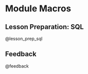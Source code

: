 <!--

author:   DART Team
email:    dart@chop.edu
version:  1.2.0
current_version_description: Update "fake data ahead" language
language: en
narrator: UK English Female
title: Module Macros for SQL
comment:  This is placeholder module to save macros used in other modules.

@version_history 

Previous versions: 

- [1.1.1](https://liascript.github.io/course/?https://raw.githubusercontent.com/arcus/education_modules/1181e69889461e8a1cb887c9e7887c77c61d5a9d/_module_templates/macros_sql.md#1): Add current_version_description and version_history metadata, remove @overview, update highlight boxes
- [1.0.0](https://liascript.github.io/course/?https://raw.githubusercontent.com/arcus/education_modules/e983922162e6fbf971c03dc96052f68713cc72af/_module_templates/macros_sql.md#1): Initial version
@end

@lesson_prep_sql

Most users of SQL do a lot of their work in one of many SQL **clients**.  A SQL client is a piece of software that has lots of functions, like allowing you to connect to various databases you have access to, giving you a place to type queries and submit them, and diagramming capability to help you understand the relationships in your database.  

However, in our module, we won't ask you to download a heavy-duty SQL client.  Rather, you'll work with code in a simple code box like this one.  Go ahead and hit the play button below the code box to run the code below.

```sql
SELECT
  birthdate
  ,sex
FROM patients
LIMIT 10;
```
@AlaSQL.eval("#dataTable2a")

<table id="dataTable2a" border="1"></table><br>

<div style = "display:none;">

@AlaSQL.buildTable_patients

</div>

<div class = "important">
<b style="color: rgb(var(--color-highlight));">Important note</b><br>

Don't worry -- the data here, although it **looks** like human subject or patient data, is completely fabricated.  We used sample data from the open source project [Synthea](https://synthetichealth.github.io/synthea).  There are clues elsewhere in the data that this data isn't real.  For example, when we examine more fields of this data, you'll notice that names include a numerical suffix, and Social Security Number values are clearly fake.

</div>
@end

script: https://cdn.jsdelivr.net/npm/alasql@0.6.5/dist/alasql.min.js
attribute: [AlaSQL](https://alasql.org)
           by [Andrey Gershun](agershun@gmail.com)
           & [Mathias Rangel Wulff](m@rawu.dk)
           is licensed under [MIT](https://opensource.org/licenses/MIT)

script: https://cdnjs.cloudflare.com/ajax/libs/PapaParse/4.6.1/papaparse.min.js
attribute: [PapaParse](https://www.papaparse.com)
           by [Matthew Holt](https://twitter.com/mholt6)
           is licensed under [MIT](https://opensource.org/licenses/MIT)

script: https://cdnjs.cloudflare.com/ajax/libs/jquery/3.6.0/jquery.min.js
attribute: [jQuery](https://jquery.com/)
           is licensed under [OpenJS Foundation](https://openjsf.org/)

@AlaSQL.eval
<script>
//////////////////////////////////////////////////////////////////////////////////////////////////////////////////////////////
// BUILD FUNCTIONS
//////////////////////////////////////////////////////////////////////////////////////////////////////////////////////////////

function buildHtmlTable() {
  // Builds the HTML Table out of myList, and writes output to the id attribute assigned via the "@0" argument to this marco.
  var columns = addAllColumnHeaders(myList);
  for (var i = 0 ; i < myList.length ; i++) {
    var row$ = $('<tr/>');
    for (var colIndex = 0 ; colIndex < columns.length ; colIndex++) {
      var cellValue = myList[i][columns[colIndex]];
      if (cellValue == null) { cellValue = ""; }
      row$.append($('<td/>').html(cellValue).css({
      "padding-left": "1em",
      "padding-right": "1em"
      }));
    }
    $(@0).append(row$);
  }
  try { // Error Handling for no null.
    var rowCount = document.getElementById(@0.substring(1)).rows.length - 1;
  } catch(err) {
    var cnt = 0
  }
  if (rowCount > 0) {
    var complete_message = "Query Execution Complete! (See Result Set Below)..."
  } else {
    var complete_message = "No Data to Return.."
  }
  return JSON.stringify(complete_message, null, 3);
}
function addAllColumnHeaders(myList) {
  // Creates and Returns Header Row From Array Data Provided as Input.
  var columnSet = [];
  var headerTr$ = $('<tr/>');
  for (var i = 0 ; i < myList.length ; i++) {
    var rowHash = myList[i];
    for (var key in rowHash) {
      if ($.inArray(key, columnSet) == -1){
        columnSet.push(key);
        headerTr$.append($('<th/>').html(key));
      }
    }
  }
  $(@0).append(headerTr$);
  return columnSet;
}
//////////////////////////////////////////////////////////////////////////////////////////////////////////////////////////////
//
//////////////////////////////////////////////////////////////////////////////////////////////////////////////////////////////
try {
    var myinput=`@input`
    myinput=myinput.replace(/;/, ""); // remove all semi-colon
    var myStriptArray= myinput.split(';');
    var arrayLength = myStriptArray.length;
    console.clear();
    for (var i = 0; i < arrayLength; i++) {
        if((myStriptArray[i].trim()).length != 0) { // ignore blank queries.
            var myList=alasql(myStriptArray[i]);
        }
        if (myList != 1  & ((myStriptArray[i].trim()).length) != 0) { // If data is returned, format output as table.
            $(@0).html(""); // clear out existing data
            buildHtmlTable();
        } else {
            $(@0).html(""); // clear out existing data
            JSON.stringify("No Data to Return..", null, 3);
        }
    }
} catch(e) {
  let error = new LiaError(e.message, 1);
  try {
    let log = e.message.match(/.*line (\d):.*\n.*\n.*\n(.*)/);
    error.add_detail(0, e.name+": "+log[2], "error", log[1] -1 , 0);
  } catch(e) {
  }
  throw error;
}
</script>
@end

@AlaSQL.buildTable_patients
<script>
    alasql("DROP TABLE IF EXISTS patients;");
    alasql("create table patients (id text,birthdate DATE,deathdate DATE,ssn text,drivers text,passport text,prefix text,first text,last text,suffix text,maiden text,marital text,race text,ethnicity text,sex text,birthplace text,address text,city text,state text,county text,zip text,lat real,lon real, expenses real, coverage real);");
    alasql("INSERT INTO patients VALUES ('03963166-b49f-4440-a80d-30abb90b4a78', '1979-08-19', NULL, '999-53-2391', 'S99976779', 'X57420256X', 'Mr.', 'Jacob959', 'Daniel959', NULL, NULL, 'M', 'white', 'nonhispanic', 'M', 'Danvers  Massachusetts  US', '699 Ankunding Run Apt 36', 'Norwood', 'Massachusetts', 'Norfolk County', 02062, 42.1716590630744, -71.2263318929621, 125695.89, 4242.12);");
alasql("INSERT INTO patients VALUES ('0982ef39-7ff9-4c24-8239-e9fc0667e8ca', '1998-12-14', NULL, '999-87-3074', 'S99917986', 'X72211827X', 'Ms.', 'Stasia733', 'Kirlin939', NULL, NULL, NULL, 'other', 'nonhispanic', 'F', 'Lynn  Massachusetts  US', '958 Robel Run Unit 83', 'Carver', 'Massachusetts', 'Plymouth County', NULL, 41.9005925642133, -70.7320231895707, 37492.08, 444.96);");
alasql("INSERT INTO patients VALUES ('1474f954-3781-4de1-9d5d-27a2b8688419', '1994-02-25', NULL, '999-61-4523', 'S99953247', 'X66416063X', 'Ms.', 'Tamisha203', 'Considine820', NULL, NULL, NULL, 'white', 'nonhispanic', 'F', 'Worcester  Massachusetts  US', '589 McLaughlin Route Apt 69', 'Wareham', 'Massachusetts', 'Plymouth County', NULL, 41.7607992858186, -70.7511725489897, 84681.47, 9639.33);");
alasql("INSERT INTO patients VALUES ('29fc389e-f454-4907-8fa5-987f312cc32a', '1982-03-07', NULL, '999-59-4905', 'S99924114', 'X76526910X', 'Mr.', 'Eusebio566', 'Cremin516', NULL, NULL, 'M', 'white', 'hispanic', 'M', 'Woburn  Massachusetts  US', '915 Legros Neck Apt 5', 'Lynn', 'Massachusetts', 'Essex County', 01905, 42.4827539638704, -70.8578543300735, 791005.88, 4364.56);");
alasql("INSERT INTO patients VALUES ('2abf5d21-8d0f-4263-b720-81d9d25f7a70', '1991-06-20', NULL, '999-49-8301', 'S99922026', 'X65406262X', 'Mr.', 'Abram53', 'Schinner682', NULL, NULL, 'M', 'black', 'nonhispanic', 'M', 'Franklin  Massachusetts  US', '1071 Bahringer Park', 'Mansfield', 'Massachusetts', 'Bristol County', NULL, 42.0170083027574, -71.2201039521409, 667979.05, 3695.48);");
alasql("INSERT INTO patients VALUES ('344de08b-bae0-4d79-b89e-a2b6204e1a21', '1941-02-14', '1958-01-03', '999-43-4878', 'S99994390', NULL, NULL, 'Sibyl335', 'Zulauf375', NULL, NULL, NULL, 'black', 'nonhispanic', 'F', 'Southbridge  Massachusetts  US', '449 Shields Extension Unit 55', 'Hanover', 'Massachusetts', 'Plymouth County', NULL, 42.0829961514318, -70.8269756491514, 449896.36, 1854);");
alasql("INSERT INTO patients VALUES ('4a50c62e-24ba-459b-993c-0959691cf96d', '1947-07-12', '1989-11-25', '999-13-8181', 'S99993186', 'X9890795X', 'Mrs.', 'Kristeen693', 'Cole117', NULL, 'Konopelski743', 'M', 'asian', 'nonhispanic', 'F', 'Hong Kong  Hong Kong Special Administrative Region  CN', '1070 Bartoletti Neck', 'Peabody', 'Massachusetts', 'Essex County', NULL, 42.4942259149787, -71.0785466574374, 848337.83, 5741.8);");
alasql("INSERT INTO patients VALUES ('50ee80ee-bce0-4794-87f6-d0fb74a88f8a', '1997-10-15', NULL, '999-42-6450', 'S99964529', 'X81391446X', 'Mr.', 'Esteban536', 'Sierra982', NULL, NULL, NULL, 'black', 'nonhispanic', 'M', 'Carolina  Puerto Rico  PR', '677 Hoppe Rapid', 'Boston', 'Massachusetts', 'Suffolk County', 02134, 42.3620775494977, -71.0746898287342, 519266.17, 3938);");
alasql("INSERT INTO patients VALUES ('55506d51-2c6a-4608-aae3-7cb2f111c926', '1941-06-14', NULL, '999-49-7097', 'S99984057', 'X2961509X', 'Ms.', 'Rosalind66', 'Torp761', NULL, NULL, 'S', 'white', 'nonhispanic', 'F', 'Ludlow  Massachusetts  US', '1000 Runolfsdottir Extension', 'Lowell', 'Massachusetts', 'Middlesex County', 01851, 42.6514751630267, -71.318674676214, 1716727.06, 7784.36);");
alasql("INSERT INTO patients VALUES ('5b891358-1bb3-4bbf-b8a6-a73fbe58efe7', '1962-12-21', NULL, '999-58-8644', 'S99992512', 'X35458892X', 'Ms.', 'Rene434', 'Schinner682', NULL, NULL, 'S', 'black', 'nonhispanic', 'F', 'Lowell  Massachusetts  US', '604 Sipes Divide Unit 0', 'Boston', 'Massachusetts', 'Suffolk County', 02136, 42.2380394989987, -71.1400184488966, 1116196.22, 3667.92);");
alasql("INSERT INTO patients VALUES ('6e20fc08-a75d-43db-b642-4f15064aeb0d', '2016-11-21', NULL, '999-91-7902', NULL, NULL, NULL, 'Cathie710', 'Beatty507', NULL, NULL, NULL, 'black', 'nonhispanic', 'F', 'Marblehead  Massachusetts  US', '227 Rippin Vista', 'Walpole', 'Massachusetts', 'Norfolk County', 02081, 42.1276179917707, -71.2445777349412, 94888.09, 1549.92);");
alasql("INSERT INTO patients VALUES ('7f9a57e5-cfc5-4970-b19f-1a7b6ce22882', '1971-09-11', NULL, '999-59-9011', 'S99961342', 'X35775930X', 'Mrs.', 'Emilie407', 'Bednar518', NULL, 'Keeling57', 'M', 'asian', 'nonhispanic', 'F', 'Hanoi  Hà Đông  VN', '846 Marvin Approach Unit 12', 'Lowell', 'Massachusetts', 'Middlesex County', 01854, 42.6747573365128, -71.2862778307696, 1148999.04, 5613.64);");
alasql("INSERT INTO patients VALUES ('88ea8573-863c-47e3-b144-b810c63156a0', '1962-10-25', NULL, '999-64-2812', 'S99970548', 'X27386052X', 'Mrs.', 'Mayte822', 'Candelaria844', NULL, 'Hernandes724', 'M', 'other', 'hispanic', 'F', 'Santo Domingo  National District  DO', '222 Weimann Parade Apt 21', 'Billerica', 'Massachusetts', 'Middlesex County', NULL, 42.5605178544939, -71.2305090816335, 1198802.9, 49212.96);");
alasql("INSERT INTO patients VALUES ('8d236c5c-485e-4030-b3e8-20e580afbb0a', '2010-03-11', NULL, '999-37-4171', NULL, NULL, NULL, 'Donn979', 'Casper496', NULL, NULL, NULL, 'asian', 'nonhispanic', 'M', 'Westford  Massachusetts  US', '330 Hermiston Trafficway', 'Westborough', 'Massachusetts', 'Worcester County', NULL, 42.3146913804637, -71.6092388699133, 232331.46, 2698.17);");
alasql("INSERT INTO patients VALUES ('99b1c709-00fc-4be2-97ba-a6222e567305', '1992-10-05', NULL, '999-72-9974', 'S99975875', 'X37620710X', 'Mr.', 'Forrest301', 'Jacobs452', NULL, NULL, 'M', 'white', 'hispanic', 'M', 'Wrentham  Massachusetts  US', '722 Ullrich Promenade', 'Everett', 'Massachusetts', 'Middlesex County', 02148, 42.4779060051335, -71.0204050464474, 733205.81, 2664.8);");
alasql("INSERT INTO patients VALUES ('ab88386a-1c0d-4d1c-89fc-b38f631b3edc', '1990-01-25', NULL, '999-85-3833', 'S99935526', 'X74358200X', 'Mrs.', 'Oda116', 'Willms744', NULL, 'Dietrich576', 'M', 'white', 'nonhispanic', 'F', 'Acushnet  Massachusetts  US', '158 Rempel Drive', 'Wareham', 'Massachusetts', 'Plymouth County', NULL, 41.7864240325723, -70.7434572830845, 753274.93, 4847.99);");
alasql("INSERT INTO patients VALUES ('b1d50391-79c5-403c-919f-3ded66c9d77a', '1959-09-01', NULL, '999-96-8597', 'S99987915', 'X27141234X', 'Mrs.', 'Gertie348', 'Runolfsson901', NULL, 'Nolan344', 'M', 'black', 'hispanic', 'F', 'Westborough  Massachusetts  US', '361 Haag Boulevard Unit 0', 'Springfield', 'Massachusetts', 'Hampden County', NULL, 42.134943625397, -72.601106133145, 1308480.38, 13897.55);");
alasql("INSERT INTO patients VALUES ('ca24f616-30cc-4351-aca9-1b49297de076', '1942-05-23', '2001-02-10', '999-61-4406', 'S99934749', 'X55713048X', 'Mr.', 'Filiberto722', 'Adams676', NULL, NULL, 'M', 'native', 'nonhispanic', 'M', 'Boston  Massachusetts  US', '673 Pagac Esplanade Apt 20', 'Chatham', 'Massachusetts', 'Barnstable County', 02633, 41.6887565172739, -69.9407634414895, 198943.29, 51847.26);");
alasql("INSERT INTO patients VALUES ('cafc2141-2307-4f62-abd1-2d6e5486d7a5', '1942-05-23', '2011-12-14', '999-68-4539', 'S99979088', 'X14233432X', 'Mr.', 'Alonso270', 'Gerhold939', NULL, NULL, 'M', 'native', 'nonhispanic', 'M', 'West Springfield  Massachusetts  US', '260 Effertz Hollow', 'Chatham', 'Massachusetts', 'Barnstable County', 02633, 41.6313534346182, -70.0176252634712, 236803.89, 34294.4);");
alasql("INSERT INTO patients VALUES ('d286528e-a39a-4c04-8545-5e648f781052', '1974-04-25', NULL, '999-72-6418', 'S99924001', 'X17879337X', 'Mrs.', 'Scottie437', 'Koss676', NULL, 'Witting912', 'M', 'black', 'nonhispanic', 'F', 'Worcester  Massachusetts  US', '474 Hettinger Arcade', 'Hamilton', 'Massachusetts', 'Essex County', NULL, 42.605565952088, -70.8917039273168, 890218.58, 7506.68);");
alasql("INSERT INTO patients VALUES ('dcda9f18-59eb-402e-985b-f13c15c2131c', '2012-12-19', NULL, '999-10-6031', NULL, NULL, NULL, 'Colby655', 'Gleichner915', NULL, NULL, NULL, 'white', 'nonhispanic', 'M', 'Peabody  Massachusetts  US', '408 Dicki Corner Unit 82', 'Everett', 'Massachusetts', 'Middlesex County', 02148, 42.4043223426552, -71.0735281194192, 197008.18, 2066.56);");
alasql("INSERT INTO patients VALUES ('e175908a-09db-4730-a311-4e57ba73438b', '2009-05-07', NULL, '999-19-6600', NULL, NULL, NULL, 'Eveline832', 'Wintheiser220', NULL, NULL, NULL, 'black', 'hispanic', 'F', 'Sandwich  Massachusetts  US', '895 MacGyver Skyway', 'Chicopee', 'Massachusetts', 'Hampden County', 01020, 42.1834548010167, -72.5016471115102, 26070.08, 645.8);");
alasql("INSERT INTO patients VALUES ('e974e5c3-9b22-41f2-b3a3-c12848f29a73', '1922-02-14', '2016-04-17', '999-40-9174', 'S99950579', 'X27596354X', 'Mrs.', 'Ramona980', 'Alcaraz418', NULL, 'Vázquez552', 'M', 'asian', 'hispanic', 'F', 'Port-au-Prince  Haiti  HT', '932 Hoppe Camp Unit 1', 'Cambridge', 'Massachusetts', 'Middlesex County', 02140, 42.32956821377, -71.0655750714097, 1399151.49, 28678.46);");
alasql("INSERT INTO patients VALUES ('ed6fb8d6-c14d-4e34-a029-2dab33855ddd', '1973-06-10', NULL, '999-41-4345', 'S99931849', 'X85490024X', 'Mrs.', 'Sara501', 'Arreola736', NULL, 'Medina536', 'M', 'native', 'hispanic', 'F', 'Caguas  Puerto Rico  PR', '313 Gulgowski Plaza Unit 81', 'Peabody', 'Massachusetts', 'Essex County', NULL, 42.5629355117525, -71.017704116768, 155686.2, 20059.08);");
alasql("INSERT INTO patients VALUES ('fcc61454-1b07-4e49-a25b-29e5064e0063', '1966-07-06', NULL, '999-87-1534', 'S99948423', 'X7514421X', 'Mr.', 'Patrick786', 'Farrell962', NULL, NULL, 'M', 'asian', 'nonhispanic', 'M', 'Hanoi  Hà Đông  VN', '341 Homenick Trailer Suite 77', 'Marlborough', 'Massachusetts', 'Middlesex County', 01752, 42.3590769360988, -71.5160843735423, 1392358.66, 5569.53);");
</script>
@end

@AlaSQL.buildTable_observations
<script>
    alasql("DROP TABLE IF EXISTS observations;");
    alasql("create table observations (observed date,patient text,encounter text,description text,observation_value text,units text,type text);");
    alasql("INSERT INTO observations VALUES ('2014-12-04T23:28:40Z','e3af2463-f4c9-4dbb-a8d2-d6a08c5b1460','469fbd8a-ec48-4da9-9165-027144ccf9a0','American house dust mite IgE Ab in Serum',26.0,'kU/L','numeric');");
    alasql("INSERT INTO observations VALUES ('2014-12-04T23:28:40Z','e3af2463-f4c9-4dbb-a8d2-d6a08c5b1460','469fbd8a-ec48-4da9-9165-027144ccf9a0','Cat dander IgE Ab in Serum',92.2,'kU/L','numeric');");
    alasql("INSERT INTO observations VALUES ('2014-12-04T23:28:40Z','e3af2463-f4c9-4dbb-a8d2-d6a08c5b1460','469fbd8a-ec48-4da9-9165-027144ccf9a0','Cladosporium herbarum IgE Ab in Serum',56.9,'kU/L','numeric');");
    alasql("INSERT INTO observations VALUES ('2014-12-04T23:28:40Z','e3af2463-f4c9-4dbb-a8d2-d6a08c5b1460','469fbd8a-ec48-4da9-9165-027144ccf9a0','Codfish IgE Ab in Serum',70.1,'kU/L','numeric');");
    alasql("INSERT INTO observations VALUES ('2014-12-04T23:28:40Z','e3af2463-f4c9-4dbb-a8d2-d6a08c5b1460','469fbd8a-ec48-4da9-9165-027144ccf9a0','Common Ragweed IgE Ab in Serum',93.7,'kU/L','numeric');");
    alasql("INSERT INTO observations VALUES ('2014-12-04T23:28:40Z','e3af2463-f4c9-4dbb-a8d2-d6a08c5b1460','469fbd8a-ec48-4da9-9165-027144ccf9a0','Cow milk IgE Ab in Serum',0.1,'kU/L','numeric');");
    alasql("INSERT INTO observations VALUES ('2014-12-04T23:28:40Z','e3af2463-f4c9-4dbb-a8d2-d6a08c5b1460','469fbd8a-ec48-4da9-9165-027144ccf9a0','Egg white IgE Ab in Serum',0.3,'kU/L','numeric');");
    alasql("INSERT INTO observations VALUES ('2014-12-04T23:28:40Z','e3af2463-f4c9-4dbb-a8d2-d6a08c5b1460','469fbd8a-ec48-4da9-9165-027144ccf9a0','Honey bee IgE Ab in Serum',0.2,'kU/L','numeric');");
    alasql("INSERT INTO observations VALUES ('2014-12-04T23:28:40Z','e3af2463-f4c9-4dbb-a8d2-d6a08c5b1460','469fbd8a-ec48-4da9-9165-027144ccf9a0','Latex IgE Ab in Serum',6.0,'kU/L','numeric');");
    alasql("INSERT INTO observations VALUES ('2014-12-04T23:28:40Z','e3af2463-f4c9-4dbb-a8d2-d6a08c5b1460','469fbd8a-ec48-4da9-9165-027144ccf9a0','Peanut IgE Ab in Serum',26.6,'kU/L','numeric');");
    alasql("INSERT INTO observations VALUES ('2014-12-04T23:28:40Z','e3af2463-f4c9-4dbb-a8d2-d6a08c5b1460','469fbd8a-ec48-4da9-9165-027144ccf9a0','Shrimp IgE Ab in Serum',0.1,'kU/L','numeric');");
    alasql("INSERT INTO observations VALUES ('2014-12-04T23:28:40Z','e3af2463-f4c9-4dbb-a8d2-d6a08c5b1460','469fbd8a-ec48-4da9-9165-027144ccf9a0','Soybean IgE Ab in Serum',0.1,'kU/L','numeric');");
    alasql("INSERT INTO observations VALUES ('2014-12-04T23:28:40Z','e3af2463-f4c9-4dbb-a8d2-d6a08c5b1460','469fbd8a-ec48-4da9-9165-027144ccf9a0','Walnut IgE Ab in Serum',0.3,'kU/L','numeric');");
    alasql("INSERT INTO observations VALUES ('2014-12-04T23:28:40Z','e3af2463-f4c9-4dbb-a8d2-d6a08c5b1460','469fbd8a-ec48-4da9-9165-027144ccf9a0','Wheat IgE Ab in Serum',75.4,'kU/L','numeric');");
    alasql("INSERT INTO observations VALUES ('2014-12-04T23:28:40Z','e3af2463-f4c9-4dbb-a8d2-d6a08c5b1460','469fbd8a-ec48-4da9-9165-027144ccf9a0','White oak IgE Ab in Serum',10.4,'kU/L','numeric');");
    alasql("INSERT INTO observations VALUES ('2018-03-20T11:48:11Z','841095eb-d29f-4492-8f0e-08011321e85d','32622f63-734e-4433-8628-942ce1585e6a','American house dust mite IgE Ab in Serum',63.2,'kU/L','numeric');");
    alasql("INSERT INTO observations VALUES ('2018-03-20T11:48:11Z','841095eb-d29f-4492-8f0e-08011321e85d','32622f63-734e-4433-8628-942ce1585e6a','Cat dander IgE Ab in Serum',83.5,'kU/L','numeric');");
    alasql("INSERT INTO observations VALUES ('2018-03-20T11:48:11Z','841095eb-d29f-4492-8f0e-08011321e85d','32622f63-734e-4433-8628-942ce1585e6a','Cladosporium herbarum IgE Ab in Serum',3.1,'kU/L','numeric');");
    alasql("INSERT INTO observations VALUES ('2018-03-20T11:48:11Z','841095eb-d29f-4492-8f0e-08011321e85d','32622f63-734e-4433-8628-942ce1585e6a','Codfish IgE Ab in Serum',0.3,'kU/L','numeric');");
    alasql("INSERT INTO observations VALUES ('2018-03-20T11:48:11Z','841095eb-d29f-4492-8f0e-08011321e85d','32622f63-734e-4433-8628-942ce1585e6a','Common Ragweed IgE Ab in Serum',58.7,'kU/L','numeric');");
    alasql("INSERT INTO observations VALUES ('2018-03-20T11:48:11Z','841095eb-d29f-4492-8f0e-08011321e85d','32622f63-734e-4433-8628-942ce1585e6a','Cow milk IgE Ab in Serum',0.3,'kU/L','numeric');");
    alasql("INSERT INTO observations VALUES ('2018-03-20T11:48:11Z','841095eb-d29f-4492-8f0e-08011321e85d','32622f63-734e-4433-8628-942ce1585e6a','Egg white IgE Ab in Serum',0.2,'kU/L','numeric');");
    alasql("INSERT INTO observations VALUES ('2018-03-20T11:48:11Z','841095eb-d29f-4492-8f0e-08011321e85d','32622f63-734e-4433-8628-942ce1585e6a','Honey bee IgE Ab in Serum',0.2,'kU/L','numeric');");
    alasql("INSERT INTO observations VALUES ('2018-03-20T11:48:11Z','841095eb-d29f-4492-8f0e-08011321e85d','32622f63-734e-4433-8628-942ce1585e6a','Latex IgE Ab in Serum',0.1,'kU/L','numeric');");
    alasql("INSERT INTO observations VALUES ('2018-03-20T11:48:11Z','841095eb-d29f-4492-8f0e-08011321e85d','32622f63-734e-4433-8628-942ce1585e6a','Peanut IgE Ab in Serum',37.3,'kU/L','numeric');");
    alasql("INSERT INTO observations VALUES ('2018-03-20T11:48:11Z','841095eb-d29f-4492-8f0e-08011321e85d','32622f63-734e-4433-8628-942ce1585e6a','Shrimp IgE Ab in Serum',85.0,'kU/L','numeric');");
    alasql("INSERT INTO observations VALUES ('2018-03-20T11:48:11Z','841095eb-d29f-4492-8f0e-08011321e85d','32622f63-734e-4433-8628-942ce1585e6a','Soybean IgE Ab in Serum',0.2,'kU/L','numeric');");
    alasql("INSERT INTO observations VALUES ('2018-03-20T11:48:11Z','841095eb-d29f-4492-8f0e-08011321e85d','32622f63-734e-4433-8628-942ce1585e6a','Walnut IgE Ab in Serum',89.9,'kU/L','numeric');");
    alasql("INSERT INTO observations VALUES ('2018-03-20T11:48:11Z','841095eb-d29f-4492-8f0e-08011321e85d','32622f63-734e-4433-8628-942ce1585e6a','Wheat IgE Ab in Serum',0.3,'kU/L','numeric');");
    alasql("INSERT INTO observations VALUES ('2018-03-20T11:48:11Z','841095eb-d29f-4492-8f0e-08011321e85d','32622f63-734e-4433-8628-942ce1585e6a','White oak IgE Ab in Serum',56.4,'kU/L','numeric');");
    alasql("INSERT INTO observations VALUES ('2011-10-24T09:24:08Z','c05478a7-a4df-4fd3-8d68-60b9452d4781','6dbce8d2-3bb0-4ff9-8e9b-7152ff03cc0c','American house dust mite IgE Ab in Serum',42.2,'kU/L','numeric');");
    alasql("INSERT INTO observations VALUES ('2011-10-24T09:24:08Z','c05478a7-a4df-4fd3-8d68-60b9452d4781','6dbce8d2-3bb0-4ff9-8e9b-7152ff03cc0c','Cat dander IgE Ab in Serum',37.0,'kU/L','numeric');");
    alasql("INSERT INTO observations VALUES ('2011-10-24T09:24:08Z','c05478a7-a4df-4fd3-8d68-60b9452d4781','6dbce8d2-3bb0-4ff9-8e9b-7152ff03cc0c','Cladosporium herbarum IgE Ab in Serum',58.7,'kU/L','numeric');");
    alasql("INSERT INTO observations VALUES ('2011-10-24T09:24:08Z','c05478a7-a4df-4fd3-8d68-60b9452d4781','6dbce8d2-3bb0-4ff9-8e9b-7152ff03cc0c','Codfish IgE Ab in Serum',0.2,'kU/L','numeric');");
    alasql("INSERT INTO observations VALUES ('2011-10-24T09:24:08Z','c05478a7-a4df-4fd3-8d68-60b9452d4781','6dbce8d2-3bb0-4ff9-8e9b-7152ff03cc0c','Common Ragweed IgE Ab in Serum',42.0,'kU/L','numeric');");
    alasql("INSERT INTO observations VALUES ('2011-10-24T09:24:08Z','c05478a7-a4df-4fd3-8d68-60b9452d4781','6dbce8d2-3bb0-4ff9-8e9b-7152ff03cc0c','Cow milk IgE Ab in Serum',0.2,'kU/L','numeric');");
    alasql("INSERT INTO observations VALUES ('2011-10-24T09:24:08Z','c05478a7-a4df-4fd3-8d68-60b9452d4781','6dbce8d2-3bb0-4ff9-8e9b-7152ff03cc0c','Egg white IgE Ab in Serum',60.3,'kU/L','numeric');");
    alasql("INSERT INTO observations VALUES ('2011-10-24T09:24:08Z','c05478a7-a4df-4fd3-8d68-60b9452d4781','6dbce8d2-3bb0-4ff9-8e9b-7152ff03cc0c','Honey bee IgE Ab in Serum',61.8,'kU/L','numeric');");
    alasql("INSERT INTO observations VALUES ('2011-10-24T09:24:08Z','c05478a7-a4df-4fd3-8d68-60b9452d4781','6dbce8d2-3bb0-4ff9-8e9b-7152ff03cc0c','Latex IgE Ab in Serum',2.3,'kU/L','numeric');");
    alasql("INSERT INTO observations VALUES ('2011-10-24T09:24:08Z','c05478a7-a4df-4fd3-8d68-60b9452d4781','6dbce8d2-3bb0-4ff9-8e9b-7152ff03cc0c','Peanut IgE Ab in Serum',12.1,'kU/L','numeric');");
    alasql("INSERT INTO observations VALUES ('2011-10-24T09:24:08Z','c05478a7-a4df-4fd3-8d68-60b9452d4781','6dbce8d2-3bb0-4ff9-8e9b-7152ff03cc0c','Shrimp IgE Ab in Serum',0.3,'kU/L','numeric');");
    alasql("INSERT INTO observations VALUES ('2011-10-24T09:24:08Z','c05478a7-a4df-4fd3-8d68-60b9452d4781','6dbce8d2-3bb0-4ff9-8e9b-7152ff03cc0c','Soybean IgE Ab in Serum',0.3,'kU/L','numeric');");
    alasql("INSERT INTO observations VALUES ('2011-10-24T09:24:08Z','c05478a7-a4df-4fd3-8d68-60b9452d4781','6dbce8d2-3bb0-4ff9-8e9b-7152ff03cc0c','Walnut IgE Ab in Serum',0.3,'kU/L','numeric');");
    alasql("INSERT INTO observations VALUES ('2011-10-24T09:24:08Z','c05478a7-a4df-4fd3-8d68-60b9452d4781','6dbce8d2-3bb0-4ff9-8e9b-7152ff03cc0c','Wheat IgE Ab in Serum',0.2,'kU/L','numeric');");
    alasql("INSERT INTO observations VALUES ('2011-10-24T09:24:08Z','c05478a7-a4df-4fd3-8d68-60b9452d4781','6dbce8d2-3bb0-4ff9-8e9b-7152ff03cc0c','White oak IgE Ab in Serum',60.7,'kU/L','numeric');");
</script>
@end

@AlaSQL.buildTable_allergies
<script>
    alasql("DROP TABLE IF EXISTS allergies;");
    alasql("create table allergies (start date,stop date,patient text,encounter text,description text);");
    alasql("INSERT INTO allergies VALUES ('2002-01-24',null,'bf35e4fa-ea4f-40a4-8fe6-1f2f26e0aa45','a61f97fa-70c3-4366-90e1-7c6fdcba5cbb','Latex allergy');");
    alasql("INSERT INTO allergies VALUES ('2002-01-24',null,'bf35e4fa-ea4f-40a4-8fe6-1f2f26e0aa45','a61f97fa-70c3-4366-90e1-7c6fdcba5cbb','Allergy to mould');");
    alasql("INSERT INTO allergies VALUES ('2002-01-24',null,'bf35e4fa-ea4f-40a4-8fe6-1f2f26e0aa45','a61f97fa-70c3-4366-90e1-7c6fdcba5cbb','House dust mite allergy');");
    alasql("INSERT INTO allergies VALUES ('2002-01-24',null,'bf35e4fa-ea4f-40a4-8fe6-1f2f26e0aa45','a61f97fa-70c3-4366-90e1-7c6fdcba5cbb','Dander (animal) allergy');");
    alasql("INSERT INTO allergies VALUES ('2002-01-24',null,'bf35e4fa-ea4f-40a4-8fe6-1f2f26e0aa45','a61f97fa-70c3-4366-90e1-7c6fdcba5cbb','Allergy to grass pollen');");
    alasql("INSERT INTO allergies VALUES ('2002-01-24',null,'bf35e4fa-ea4f-40a4-8fe6-1f2f26e0aa45','a61f97fa-70c3-4366-90e1-7c6fdcba5cbb','Allergy to tree pollen');");
    alasql("INSERT INTO allergies VALUES ('2002-01-24',null,'bf35e4fa-ea4f-40a4-8fe6-1f2f26e0aa45','a61f97fa-70c3-4366-90e1-7c6fdcba5cbb','Allergy to wheat');");
    alasql("INSERT INTO allergies VALUES ('2002-01-24',null,'bf35e4fa-ea4f-40a4-8fe6-1f2f26e0aa45','a61f97fa-70c3-4366-90e1-7c6fdcba5cbb','Shellfish allergy');");
    alasql("INSERT INTO allergies VALUES ('2002-01-24',null,'bf35e4fa-ea4f-40a4-8fe6-1f2f26e0aa45','a61f97fa-70c3-4366-90e1-7c6fdcba5cbb','Allergy to fish');");
    alasql("INSERT INTO allergies VALUES ('2002-01-24',null,'bf35e4fa-ea4f-40a4-8fe6-1f2f26e0aa45','a61f97fa-70c3-4366-90e1-7c6fdcba5cbb','Allergy to peanuts');");
    alasql("INSERT INTO allergies VALUES ('2014-12-04',null,'e3af2463-f4c9-4dbb-a8d2-d6a08c5b1460','469fbd8a-ec48-4da9-9165-027144ccf9a0','Latex allergy');");
    alasql("INSERT INTO allergies VALUES ('2014-12-04',null,'e3af2463-f4c9-4dbb-a8d2-d6a08c5b1460','469fbd8a-ec48-4da9-9165-027144ccf9a0','Allergy to mould');");
    alasql("INSERT INTO allergies VALUES ('2014-12-04',null,'e3af2463-f4c9-4dbb-a8d2-d6a08c5b1460','469fbd8a-ec48-4da9-9165-027144ccf9a0','House dust mite allergy');");
    alasql("INSERT INTO allergies VALUES ('2014-12-04',null,'e3af2463-f4c9-4dbb-a8d2-d6a08c5b1460','469fbd8a-ec48-4da9-9165-027144ccf9a0','Dander (animal) allergy');");
    alasql("INSERT INTO allergies VALUES ('2014-12-04',null,'e3af2463-f4c9-4dbb-a8d2-d6a08c5b1460','469fbd8a-ec48-4da9-9165-027144ccf9a0','Allergy to grass pollen');");
    alasql("INSERT INTO allergies VALUES ('2014-12-04',null,'e3af2463-f4c9-4dbb-a8d2-d6a08c5b1460','469fbd8a-ec48-4da9-9165-027144ccf9a0','Allergy to tree pollen');");
    alasql("INSERT INTO allergies VALUES ('2014-12-04',null,'e3af2463-f4c9-4dbb-a8d2-d6a08c5b1460','469fbd8a-ec48-4da9-9165-027144ccf9a0','Allergy to wheat');");
    alasql("INSERT INTO allergies VALUES ('2014-12-04',null,'e3af2463-f4c9-4dbb-a8d2-d6a08c5b1460','469fbd8a-ec48-4da9-9165-027144ccf9a0','Allergy to fish');");
    alasql("INSERT INTO allergies VALUES ('2014-12-04',null,'e3af2463-f4c9-4dbb-a8d2-d6a08c5b1460','469fbd8a-ec48-4da9-9165-027144ccf9a0','Allergy to peanuts');");
    alasql("INSERT INTO allergies VALUES ('1998-07-19','2014-03-20','e061409e-4b85-4ec1-b1f7-02677d51f763','022ad487-e41c-43ba-90f3-eb2d6711f4d3','Allergy to mould');");
    alasql("INSERT INTO allergies VALUES ('1998-07-19','2014-03-20','e061409e-4b85-4ec1-b1f7-02677d51f763','022ad487-e41c-43ba-90f3-eb2d6711f4d3','Dander (animal) allergy');");
    alasql("INSERT INTO allergies VALUES ('1998-07-19',null,'e061409e-4b85-4ec1-b1f7-02677d51f763','022ad487-e41c-43ba-90f3-eb2d6711f4d3','Allergy to grass pollen');");
    alasql("INSERT INTO allergies VALUES ('1998-07-19',null,'e061409e-4b85-4ec1-b1f7-02677d51f763','022ad487-e41c-43ba-90f3-eb2d6711f4d3','Allergy to peanuts');");
    alasql("INSERT INTO allergies VALUES ('1974-05-17',null,'71e13815-55fb-4734-bcac-6079160d82a0','9607667e-4c98-4087-9c59-0fd5b6331078','Allergy to tree pollen');");
    alasql("INSERT INTO allergies VALUES ('1974-05-17',null,'71e13815-55fb-4734-bcac-6079160d82a0','9607667e-4c98-4087-9c59-0fd5b6331078','Allergy to fish');");
    alasql("INSERT INTO allergies VALUES ('1974-05-17',null,'71e13815-55fb-4734-bcac-6079160d82a0','9607667e-4c98-4087-9c59-0fd5b6331078','Allergy to peanuts');");
    alasql("INSERT INTO allergies VALUES ('2004-07-03',null,'ca3330c5-bbbc-47e7-addb-302f2e069986','d8f2b92b-5971-455f-a0b9-99da66d03899','Allergy to bee venom');");
    alasql("INSERT INTO allergies VALUES ('2004-07-03','2019-12-30','ca3330c5-bbbc-47e7-addb-302f2e069986','d8f2b92b-5971-455f-a0b9-99da66d03899','Allergy to mould');");
    alasql("INSERT INTO allergies VALUES ('2004-07-03',null,'ca3330c5-bbbc-47e7-addb-302f2e069986','d8f2b92b-5971-455f-a0b9-99da66d03899','House dust mite allergy');");
    alasql("INSERT INTO allergies VALUES ('2004-07-03',null,'ca3330c5-bbbc-47e7-addb-302f2e069986','d8f2b92b-5971-455f-a0b9-99da66d03899','Dander (animal) allergy');");
    alasql("INSERT INTO allergies VALUES ('2004-07-03',null,'ca3330c5-bbbc-47e7-addb-302f2e069986','d8f2b92b-5971-455f-a0b9-99da66d03899','Allergy to tree pollen');");
    alasql("INSERT INTO allergies VALUES ('2004-07-03',null,'ca3330c5-bbbc-47e7-addb-302f2e069986','d8f2b92b-5971-455f-a0b9-99da66d03899','Allergy to dairy product');");
    alasql("INSERT INTO allergies VALUES ('2004-07-03',null,'ca3330c5-bbbc-47e7-addb-302f2e069986','d8f2b92b-5971-455f-a0b9-99da66d03899','Allergy to nut');");
    alasql("INSERT INTO allergies VALUES ('2004-07-03',null,'ca3330c5-bbbc-47e7-addb-302f2e069986','d8f2b92b-5971-455f-a0b9-99da66d03899','Allergy to peanuts');");
    alasql("INSERT INTO allergies VALUES ('1978-11-04',null,'24bca5cf-ba55-457f-8e80-49690202443c','1d475126-f3c0-41c9-a9ed-f4a0c9a955c4','Allergy to mould');");
    alasql("INSERT INTO allergies VALUES ('1978-11-04',null,'24bca5cf-ba55-457f-8e80-49690202443c','1d475126-f3c0-41c9-a9ed-f4a0c9a955c4','Dander (animal) allergy');");
    alasql("INSERT INTO allergies VALUES ('1978-11-04',null,'24bca5cf-ba55-457f-8e80-49690202443c','1d475126-f3c0-41c9-a9ed-f4a0c9a955c4','Allergy to fish');");
    alasql("INSERT INTO allergies VALUES ('1978-11-04',null,'24bca5cf-ba55-457f-8e80-49690202443c','1d475126-f3c0-41c9-a9ed-f4a0c9a955c4','Allergy to peanuts');");
    alasql("INSERT INTO allergies VALUES ('2018-03-20',null,'841095eb-d29f-4492-8f0e-08011321e85d','32622f63-734e-4433-8628-942ce1585e6a','Allergy to mould');");
    alasql("INSERT INTO allergies VALUES ('2018-03-20',null,'841095eb-d29f-4492-8f0e-08011321e85d','32622f63-734e-4433-8628-942ce1585e6a','House dust mite allergy');");
    alasql("INSERT INTO allergies VALUES ('2018-03-20',null,'841095eb-d29f-4492-8f0e-08011321e85d','32622f63-734e-4433-8628-942ce1585e6a','Dander (animal) allergy');");
    alasql("INSERT INTO allergies VALUES ('2018-03-20',null,'841095eb-d29f-4492-8f0e-08011321e85d','32622f63-734e-4433-8628-942ce1585e6a','Allergy to grass pollen');");
    alasql("INSERT INTO allergies VALUES ('2018-03-20',null,'841095eb-d29f-4492-8f0e-08011321e85d','32622f63-734e-4433-8628-942ce1585e6a','Allergy to tree pollen');");
    alasql("INSERT INTO allergies VALUES ('2018-03-20',null,'841095eb-d29f-4492-8f0e-08011321e85d','32622f63-734e-4433-8628-942ce1585e6a','Shellfish allergy');");
    alasql("INSERT INTO allergies VALUES ('2018-03-20',null,'841095eb-d29f-4492-8f0e-08011321e85d','32622f63-734e-4433-8628-942ce1585e6a','Allergy to nut');");
    alasql("INSERT INTO allergies VALUES ('2018-03-20',null,'841095eb-d29f-4492-8f0e-08011321e85d','32622f63-734e-4433-8628-942ce1585e6a','Allergy to peanuts');");
    alasql("INSERT INTO allergies VALUES ('1951-04-21',null,'ee7f6c74-a8ed-4147-b8e2-4879c8657b0f','0b7d2e65-a9df-4b74-84ed-25feffc23f62','Allergy to bee venom');");
    alasql("INSERT INTO allergies VALUES ('1951-04-21',null,'ee7f6c74-a8ed-4147-b8e2-4879c8657b0f','0b7d2e65-a9df-4b74-84ed-25feffc23f62','Allergy to peanuts');");
    alasql("INSERT INTO allergies VALUES ('1971-03-07',null,'ab6a2662-f6d1-4da6-b3ce-3929d68650d7','603a0692-9302-459a-84b4-af631dc3aee8','Allergy to bee venom');");
    alasql("INSERT INTO allergies VALUES ('1971-03-07',null,'ab6a2662-f6d1-4da6-b3ce-3929d68650d7','603a0692-9302-459a-84b4-af631dc3aee8','Allergy to fish');");
    alasql("INSERT INTO allergies VALUES ('1971-03-07',null,'ab6a2662-f6d1-4da6-b3ce-3929d68650d7','603a0692-9302-459a-84b4-af631dc3aee8','Allergy to nut');");
    alasql("INSERT INTO allergies VALUES ('1971-03-07',null,'ab6a2662-f6d1-4da6-b3ce-3929d68650d7','603a0692-9302-459a-84b4-af631dc3aee8','Allergy to peanuts');");
    alasql("INSERT INTO allergies VALUES ('2002-05-31',null,'4440ff11-69ec-440b-a2bd-dc1c14105e8e','38de2a79-6bea-438e-963f-804823c1e32d','Allergy to mould');");
    alasql("INSERT INTO allergies VALUES ('2002-05-31',null,'4440ff11-69ec-440b-a2bd-dc1c14105e8e','38de2a79-6bea-438e-963f-804823c1e32d','House dust mite allergy');");
    alasql("INSERT INTO allergies VALUES ('2002-05-31',null,'4440ff11-69ec-440b-a2bd-dc1c14105e8e','38de2a79-6bea-438e-963f-804823c1e32d','Dander (animal) allergy');");
    alasql("INSERT INTO allergies VALUES ('2002-05-31',null,'4440ff11-69ec-440b-a2bd-dc1c14105e8e','38de2a79-6bea-438e-963f-804823c1e32d','Allergy to grass pollen');");
    alasql("INSERT INTO allergies VALUES ('2002-05-31',null,'4440ff11-69ec-440b-a2bd-dc1c14105e8e','38de2a79-6bea-438e-963f-804823c1e32d','Allergy to tree pollen');");
    alasql("INSERT INTO allergies VALUES ('2002-05-31','2020-03-21','4440ff11-69ec-440b-a2bd-dc1c14105e8e','38de2a79-6bea-438e-963f-804823c1e32d','Allergy to eggs');");
    alasql("INSERT INTO allergies VALUES ('2002-05-31','2020-03-21','4440ff11-69ec-440b-a2bd-dc1c14105e8e','38de2a79-6bea-438e-963f-804823c1e32d','Allergy to wheat');");
    alasql("INSERT INTO allergies VALUES ('2002-05-31',null,'4440ff11-69ec-440b-a2bd-dc1c14105e8e','38de2a79-6bea-438e-963f-804823c1e32d','Allergy to peanuts');");
    alasql("INSERT INTO allergies VALUES ('1994-05-12','2011-02-03','1aa71b23-790e-4d22-92da-c689682c8993','228c992b-3877-454c-920d-fa629bb8c5d9','Latex allergy');");
    alasql("INSERT INTO allergies VALUES ('1994-05-12',null,'1aa71b23-790e-4d22-92da-c689682c8993','228c992b-3877-454c-920d-fa629bb8c5d9','Allergy to nut');");
    alasql("INSERT INTO allergies VALUES ('1994-05-12',null,'1aa71b23-790e-4d22-92da-c689682c8993','228c992b-3877-454c-920d-fa629bb8c5d9','Allergy to peanuts');");
    alasql("INSERT INTO allergies VALUES ('1950-01-07',null,'848e0227-5d5d-4bdf-8603-207cdea72e2a','77427b07-f03b-49bc-9556-d69b4feed7ef','Allergy to mould');");
    alasql("INSERT INTO allergies VALUES ('1950-01-07',null,'848e0227-5d5d-4bdf-8603-207cdea72e2a','77427b07-f03b-49bc-9556-d69b4feed7ef','House dust mite allergy');");
    alasql("INSERT INTO allergies VALUES ('1950-01-07',null,'848e0227-5d5d-4bdf-8603-207cdea72e2a','77427b07-f03b-49bc-9556-d69b4feed7ef','Dander (animal) allergy');");
    alasql("INSERT INTO allergies VALUES ('1950-01-07',null,'848e0227-5d5d-4bdf-8603-207cdea72e2a','77427b07-f03b-49bc-9556-d69b4feed7ef','Allergy to tree pollen');");
    alasql("INSERT INTO allergies VALUES ('1950-01-07',null,'848e0227-5d5d-4bdf-8603-207cdea72e2a','77427b07-f03b-49bc-9556-d69b4feed7ef','Allergy to soya');");
    alasql("INSERT INTO allergies VALUES ('1950-01-07',null,'848e0227-5d5d-4bdf-8603-207cdea72e2a','77427b07-f03b-49bc-9556-d69b4feed7ef','Allergy to peanuts');");
    alasql("INSERT INTO allergies VALUES ('2004-12-06',null,'eafd1fd3-3778-423a-ba79-4584bd310eb4','36279aee-15ff-48ad-a4a6-8ba334466278','Allergy to peanuts');");
    alasql("INSERT INTO allergies VALUES ('1952-03-10',null,'0288abb6-633c-40c3-ba0c-66c7d957727e','a64c55df-b288-4f78-9996-d2ecf0b65c9d','Allergy to mould');");
    alasql("INSERT INTO allergies VALUES ('1952-03-10',null,'0288abb6-633c-40c3-ba0c-66c7d957727e','a64c55df-b288-4f78-9996-d2ecf0b65c9d','House dust mite allergy');");
    alasql("INSERT INTO allergies VALUES ('1952-03-10',null,'0288abb6-633c-40c3-ba0c-66c7d957727e','a64c55df-b288-4f78-9996-d2ecf0b65c9d','Dander (animal) allergy');");
    alasql("INSERT INTO allergies VALUES ('1952-03-10',null,'0288abb6-633c-40c3-ba0c-66c7d957727e','a64c55df-b288-4f78-9996-d2ecf0b65c9d','Allergy to grass pollen');");
    alasql("INSERT INTO allergies VALUES ('1952-03-10',null,'0288abb6-633c-40c3-ba0c-66c7d957727e','a64c55df-b288-4f78-9996-d2ecf0b65c9d','Allergy to peanuts');");
    alasql("INSERT INTO allergies VALUES ('2004-04-26','2019-12-25','097079b1-ff8f-4ee0-8ce3-0ea744ecfa21','9c3c633f-c33c-426c-b771-b6117ba7d6fc','Allergy to mould');");
    alasql("INSERT INTO allergies VALUES ('2004-04-26',null,'097079b1-ff8f-4ee0-8ce3-0ea744ecfa21','9c3c633f-c33c-426c-b771-b6117ba7d6fc','Dander (animal) allergy');");
    alasql("INSERT INTO allergies VALUES ('2004-04-26',null,'097079b1-ff8f-4ee0-8ce3-0ea744ecfa21','9c3c633f-c33c-426c-b771-b6117ba7d6fc','Allergy to grass pollen');");
    alasql("INSERT INTO allergies VALUES ('2004-04-26',null,'097079b1-ff8f-4ee0-8ce3-0ea744ecfa21','9c3c633f-c33c-426c-b771-b6117ba7d6fc','Allergy to tree pollen');");
    alasql("INSERT INTO allergies VALUES ('2004-04-26',null,'097079b1-ff8f-4ee0-8ce3-0ea744ecfa21','9c3c633f-c33c-426c-b771-b6117ba7d6fc','Allergy to dairy product');");
    alasql("INSERT INTO allergies VALUES ('2004-04-26',null,'097079b1-ff8f-4ee0-8ce3-0ea744ecfa21','9c3c633f-c33c-426c-b771-b6117ba7d6fc','Allergy to soya');");
    alasql("INSERT INTO allergies VALUES ('2004-04-26',null,'097079b1-ff8f-4ee0-8ce3-0ea744ecfa21','9c3c633f-c33c-426c-b771-b6117ba7d6fc','Allergy to peanuts');");
    alasql("INSERT INTO allergies VALUES ('1994-06-07',null,'78a9a8d6-b3b2-47dc-b4a0-867abec7c78f','7c0482a4-04fc-4cdc-9c2b-ff1f28f704db','Allergy to bee venom');");
    alasql("INSERT INTO allergies VALUES ('1994-06-07',null,'78a9a8d6-b3b2-47dc-b4a0-867abec7c78f','7c0482a4-04fc-4cdc-9c2b-ff1f28f704db','Allergy to mould');");
    alasql("INSERT INTO allergies VALUES ('1994-06-07',null,'78a9a8d6-b3b2-47dc-b4a0-867abec7c78f','7c0482a4-04fc-4cdc-9c2b-ff1f28f704db','House dust mite allergy');");
    alasql("INSERT INTO allergies VALUES ('1994-06-07',null,'78a9a8d6-b3b2-47dc-b4a0-867abec7c78f','7c0482a4-04fc-4cdc-9c2b-ff1f28f704db','Dander (animal) allergy');");
    alasql("INSERT INTO allergies VALUES ('1994-06-07',null,'78a9a8d6-b3b2-47dc-b4a0-867abec7c78f','7c0482a4-04fc-4cdc-9c2b-ff1f28f704db','Allergy to tree pollen');");
    alasql("INSERT INTO allergies VALUES ('1994-06-07','2011-03-09','78a9a8d6-b3b2-47dc-b4a0-867abec7c78f','7c0482a4-04fc-4cdc-9c2b-ff1f28f704db','Allergy to dairy product');");
    alasql("INSERT INTO allergies VALUES ('1994-06-07',null,'78a9a8d6-b3b2-47dc-b4a0-867abec7c78f','7c0482a4-04fc-4cdc-9c2b-ff1f28f704db','Allergy to peanuts');");
    alasql("INSERT INTO allergies VALUES ('2011-10-24',null,'c05478a7-a4df-4fd3-8d68-60b9452d4781','6dbce8d2-3bb0-4ff9-8e9b-7152ff03cc0c','Latex allergy');");
    alasql("INSERT INTO allergies VALUES ('2011-10-24',null,'c05478a7-a4df-4fd3-8d68-60b9452d4781','6dbce8d2-3bb0-4ff9-8e9b-7152ff03cc0c','Allergy to bee venom');");
    alasql("INSERT INTO allergies VALUES ('2011-10-24',null,'c05478a7-a4df-4fd3-8d68-60b9452d4781','6dbce8d2-3bb0-4ff9-8e9b-7152ff03cc0c','Allergy to mould');");
    alasql("INSERT INTO allergies VALUES ('2011-10-24',null,'c05478a7-a4df-4fd3-8d68-60b9452d4781','6dbce8d2-3bb0-4ff9-8e9b-7152ff03cc0c','House dust mite allergy');");
    alasql("INSERT INTO allergies VALUES ('2011-10-24',null,'c05478a7-a4df-4fd3-8d68-60b9452d4781','6dbce8d2-3bb0-4ff9-8e9b-7152ff03cc0c','Dander (animal) allergy');");
    alasql("INSERT INTO allergies VALUES ('2011-10-24',null,'c05478a7-a4df-4fd3-8d68-60b9452d4781','6dbce8d2-3bb0-4ff9-8e9b-7152ff03cc0c','Allergy to grass pollen');");
    alasql("INSERT INTO allergies VALUES ('2011-10-24',null,'c05478a7-a4df-4fd3-8d68-60b9452d4781','6dbce8d2-3bb0-4ff9-8e9b-7152ff03cc0c','Allergy to tree pollen');");
    alasql("INSERT INTO allergies VALUES ('2011-10-24',null,'c05478a7-a4df-4fd3-8d68-60b9452d4781','6dbce8d2-3bb0-4ff9-8e9b-7152ff03cc0c','Allergy to eggs');");
    alasql("INSERT INTO allergies VALUES ('2011-10-24',null,'c05478a7-a4df-4fd3-8d68-60b9452d4781','6dbce8d2-3bb0-4ff9-8e9b-7152ff03cc0c','Allergy to peanuts');");
    alasql("INSERT INTO allergies VALUES ('2009-01-22',null,'e188fafe-c1bb-45dc-9627-4ff4e4bc0ec0','5e4a49f2-47e7-4b76-9120-276a79f1766f','Allergy to mould');");
    alasql("INSERT INTO allergies VALUES ('2009-01-22',null,'e188fafe-c1bb-45dc-9627-4ff4e4bc0ec0','5e4a49f2-47e7-4b76-9120-276a79f1766f','Dander (animal) allergy');");
    alasql("INSERT INTO allergies VALUES ('2009-01-22',null,'e188fafe-c1bb-45dc-9627-4ff4e4bc0ec0','5e4a49f2-47e7-4b76-9120-276a79f1766f','Allergy to grass pollen');");
    alasql("INSERT INTO allergies VALUES ('2009-01-22',null,'e188fafe-c1bb-45dc-9627-4ff4e4bc0ec0','5e4a49f2-47e7-4b76-9120-276a79f1766f','Allergy to tree pollen');");
    alasql("INSERT INTO allergies VALUES ('2009-01-22',null,'e188fafe-c1bb-45dc-9627-4ff4e4bc0ec0','5e4a49f2-47e7-4b76-9120-276a79f1766f','Allergy to wheat');");
    alasql("INSERT INTO allergies VALUES ('2009-01-22',null,'e188fafe-c1bb-45dc-9627-4ff4e4bc0ec0','5e4a49f2-47e7-4b76-9120-276a79f1766f','Allergy to fish');");
    alasql("INSERT INTO allergies VALUES ('2009-01-22',null,'e188fafe-c1bb-45dc-9627-4ff4e4bc0ec0','5e4a49f2-47e7-4b76-9120-276a79f1766f','Allergy to peanuts');");
    alasql("INSERT INTO allergies VALUES ('2003-06-13','2018-09-08','8db0d104-4c3f-40d3-bcf5-f5eb81b7308f','e75460f0-5f5c-4aa2-ab0b-200310a96c63','Allergy to mould');");
    alasql("INSERT INTO allergies VALUES ('2003-06-13','2018-09-08','8db0d104-4c3f-40d3-bcf5-f5eb81b7308f','e75460f0-5f5c-4aa2-ab0b-200310a96c63','House dust mite allergy');");
    alasql("INSERT INTO allergies VALUES ('2003-06-13','2018-09-08','8db0d104-4c3f-40d3-bcf5-f5eb81b7308f','e75460f0-5f5c-4aa2-ab0b-200310a96c63','Dander (animal) allergy');");
    alasql("INSERT INTO allergies VALUES ('2003-06-13',null,'8db0d104-4c3f-40d3-bcf5-f5eb81b7308f','e75460f0-5f5c-4aa2-ab0b-200310a96c63','Allergy to grass pollen');");
    alasql("INSERT INTO allergies VALUES ('2003-06-13',null,'8db0d104-4c3f-40d3-bcf5-f5eb81b7308f','e75460f0-5f5c-4aa2-ab0b-200310a96c63','Allergy to tree pollen');");
    alasql("INSERT INTO allergies VALUES ('2003-06-13','2019-05-02','8db0d104-4c3f-40d3-bcf5-f5eb81b7308f','e75460f0-5f5c-4aa2-ab0b-200310a96c63','Allergy to eggs');");
    alasql("INSERT INTO allergies VALUES ('2003-06-13','2019-05-02','8db0d104-4c3f-40d3-bcf5-f5eb81b7308f','e75460f0-5f5c-4aa2-ab0b-200310a96c63','Allergy to wheat');");
    alasql("INSERT INTO allergies VALUES ('2003-06-13',null,'8db0d104-4c3f-40d3-bcf5-f5eb81b7308f','e75460f0-5f5c-4aa2-ab0b-200310a96c63','Allergy to peanuts');");
    alasql("INSERT INTO allergies VALUES ('1981-01-29',null,'df7c1d66-eac2-49bd-9d12-ee17e8758f68','a232db22-565f-4559-bb56-edf9021b74b2','Allergy to mould');");
    alasql("INSERT INTO allergies VALUES ('1981-01-29',null,'df7c1d66-eac2-49bd-9d12-ee17e8758f68','a232db22-565f-4559-bb56-edf9021b74b2','Dander (animal) allergy');");
    alasql("INSERT INTO allergies VALUES ('1981-01-29',null,'df7c1d66-eac2-49bd-9d12-ee17e8758f68','a232db22-565f-4559-bb56-edf9021b74b2','Allergy to grass pollen');");
    alasql("INSERT INTO allergies VALUES ('1981-01-29',null,'df7c1d66-eac2-49bd-9d12-ee17e8758f68','a232db22-565f-4559-bb56-edf9021b74b2','Allergy to tree pollen');");
    alasql("INSERT INTO allergies VALUES ('1981-01-29',null,'df7c1d66-eac2-49bd-9d12-ee17e8758f68','a232db22-565f-4559-bb56-edf9021b74b2','Allergy to peanuts');");
    alasql("INSERT INTO allergies VALUES ('1978-07-20',null,'68878f91-5962-4ef2-83e7-43b8298c1708','95099931-0042-4524-b808-dd6b6447fc0e','Allergy to bee venom');");
    alasql("INSERT INTO allergies VALUES ('1978-07-20',null,'68878f91-5962-4ef2-83e7-43b8298c1708','95099931-0042-4524-b808-dd6b6447fc0e','Allergy to mould');");
    alasql("INSERT INTO allergies VALUES ('1978-07-20',null,'68878f91-5962-4ef2-83e7-43b8298c1708','95099931-0042-4524-b808-dd6b6447fc0e','House dust mite allergy');");
    alasql("INSERT INTO allergies VALUES ('1978-07-20',null,'68878f91-5962-4ef2-83e7-43b8298c1708','95099931-0042-4524-b808-dd6b6447fc0e','Dander (animal) allergy');");
    alasql("INSERT INTO allergies VALUES ('1978-07-20',null,'68878f91-5962-4ef2-83e7-43b8298c1708','95099931-0042-4524-b808-dd6b6447fc0e','Allergy to grass pollen');");
    alasql("INSERT INTO allergies VALUES ('1978-07-20',null,'68878f91-5962-4ef2-83e7-43b8298c1708','95099931-0042-4524-b808-dd6b6447fc0e','Allergy to tree pollen');");
    alasql("INSERT INTO allergies VALUES ('1978-07-20',null,'68878f91-5962-4ef2-83e7-43b8298c1708','95099931-0042-4524-b808-dd6b6447fc0e','Allergy to peanuts');");
    alasql("INSERT INTO allergies VALUES ('1963-07-23',null,'1c2aa038-9366-4c7d-9a3e-52cb753a670f','c90b2536-b388-479c-aa7e-3406fe4c2211','Latex allergy');");
    alasql("INSERT INTO allergies VALUES ('1963-07-23',null,'1c2aa038-9366-4c7d-9a3e-52cb753a670f','c90b2536-b388-479c-aa7e-3406fe4c2211','Allergy to bee venom');");
    alasql("INSERT INTO allergies VALUES ('1963-07-23',null,'1c2aa038-9366-4c7d-9a3e-52cb753a670f','c90b2536-b388-479c-aa7e-3406fe4c2211','Allergy to mould');");
    alasql("INSERT INTO allergies VALUES ('1963-07-23',null,'1c2aa038-9366-4c7d-9a3e-52cb753a670f','c90b2536-b388-479c-aa7e-3406fe4c2211','House dust mite allergy');");
    alasql("INSERT INTO allergies VALUES ('1963-07-23',null,'1c2aa038-9366-4c7d-9a3e-52cb753a670f','c90b2536-b388-479c-aa7e-3406fe4c2211','Dander (animal) allergy');");
    alasql("INSERT INTO allergies VALUES ('1963-07-23',null,'1c2aa038-9366-4c7d-9a3e-52cb753a670f','c90b2536-b388-479c-aa7e-3406fe4c2211','Allergy to grass pollen');");
    alasql("INSERT INTO allergies VALUES ('1963-07-23',null,'1c2aa038-9366-4c7d-9a3e-52cb753a670f','c90b2536-b388-479c-aa7e-3406fe4c2211','Allergy to tree pollen');");
    alasql("INSERT INTO allergies VALUES ('1963-07-23',null,'1c2aa038-9366-4c7d-9a3e-52cb753a670f','c90b2536-b388-479c-aa7e-3406fe4c2211','Shellfish allergy');");
    alasql("INSERT INTO allergies VALUES ('1963-07-23',null,'1c2aa038-9366-4c7d-9a3e-52cb753a670f','c90b2536-b388-479c-aa7e-3406fe4c2211','Allergy to fish');");
    alasql("INSERT INTO allergies VALUES ('1963-07-23',null,'1c2aa038-9366-4c7d-9a3e-52cb753a670f','c90b2536-b388-479c-aa7e-3406fe4c2211','Allergy to peanuts');");
    alasql("INSERT INTO allergies VALUES ('1987-11-30',null,'8d202c65-427d-4190-8c28-3aa27e1a9f4c','16bc6376-a1cc-4d63-8307-c5d7479dc021','Allergy to bee venom');");
    alasql("INSERT INTO allergies VALUES ('1987-11-30',null,'8d202c65-427d-4190-8c28-3aa27e1a9f4c','16bc6376-a1cc-4d63-8307-c5d7479dc021','Allergy to mould');");
    alasql("INSERT INTO allergies VALUES ('1987-11-30',null,'8d202c65-427d-4190-8c28-3aa27e1a9f4c','16bc6376-a1cc-4d63-8307-c5d7479dc021','House dust mite allergy');");
    alasql("INSERT INTO allergies VALUES ('1987-11-30',null,'8d202c65-427d-4190-8c28-3aa27e1a9f4c','16bc6376-a1cc-4d63-8307-c5d7479dc021','Dander (animal) allergy');");
    alasql("INSERT INTO allergies VALUES ('1987-11-30',null,'8d202c65-427d-4190-8c28-3aa27e1a9f4c','16bc6376-a1cc-4d63-8307-c5d7479dc021','Allergy to tree pollen');");
    alasql("INSERT INTO allergies VALUES ('1987-11-30',null,'8d202c65-427d-4190-8c28-3aa27e1a9f4c','16bc6376-a1cc-4d63-8307-c5d7479dc021','Allergy to nut');");
    alasql("INSERT INTO allergies VALUES ('1987-11-30',null,'8d202c65-427d-4190-8c28-3aa27e1a9f4c','16bc6376-a1cc-4d63-8307-c5d7479dc021','Allergy to peanuts');");
    alasql("INSERT INTO allergies VALUES ('1965-09-23',null,'2a6d1e58-88eb-4be0-b6b4-59a471257c2e','f7ff5032-50cc-480e-90ca-848c85d6d014','Allergy to mould');");
    alasql("INSERT INTO allergies VALUES ('1965-09-23',null,'2a6d1e58-88eb-4be0-b6b4-59a471257c2e','f7ff5032-50cc-480e-90ca-848c85d6d014','Dander (animal) allergy');");
    alasql("INSERT INTO allergies VALUES ('1965-09-23',null,'2a6d1e58-88eb-4be0-b6b4-59a471257c2e','f7ff5032-50cc-480e-90ca-848c85d6d014','Allergy to grass pollen');");
    alasql("INSERT INTO allergies VALUES ('1965-09-23',null,'2a6d1e58-88eb-4be0-b6b4-59a471257c2e','f7ff5032-50cc-480e-90ca-848c85d6d014','Allergy to tree pollen');");
    alasql("INSERT INTO allergies VALUES ('1965-09-23',null,'2a6d1e58-88eb-4be0-b6b4-59a471257c2e','f7ff5032-50cc-480e-90ca-848c85d6d014','Allergy to wheat');");
    alasql("INSERT INTO allergies VALUES ('1965-09-23',null,'2a6d1e58-88eb-4be0-b6b4-59a471257c2e','f7ff5032-50cc-480e-90ca-848c85d6d014','Shellfish allergy');");
    alasql("INSERT INTO allergies VALUES ('1965-09-23',null,'2a6d1e58-88eb-4be0-b6b4-59a471257c2e','f7ff5032-50cc-480e-90ca-848c85d6d014','Allergy to peanuts');");
    alasql("INSERT INTO allergies VALUES ('2000-01-03','2016-06-25','e6ff4bf9-09c2-4976-aa84-cca142207cf8','6c760807-a6b7-4af4-8d50-f32325803448','Latex allergy');");
    alasql("INSERT INTO allergies VALUES ('2000-01-03',null,'e6ff4bf9-09c2-4976-aa84-cca142207cf8','6c760807-a6b7-4af4-8d50-f32325803448','Allergy to mould');");
    alasql("INSERT INTO allergies VALUES ('2000-01-03',null,'e6ff4bf9-09c2-4976-aa84-cca142207cf8','6c760807-a6b7-4af4-8d50-f32325803448','House dust mite allergy');");
    alasql("INSERT INTO allergies VALUES ('2000-01-03',null,'e6ff4bf9-09c2-4976-aa84-cca142207cf8','6c760807-a6b7-4af4-8d50-f32325803448','Dander (animal) allergy');");
    alasql("INSERT INTO allergies VALUES ('2000-01-03',null,'e6ff4bf9-09c2-4976-aa84-cca142207cf8','6c760807-a6b7-4af4-8d50-f32325803448','Allergy to grass pollen');");
    alasql("INSERT INTO allergies VALUES ('2000-01-03',null,'e6ff4bf9-09c2-4976-aa84-cca142207cf8','6c760807-a6b7-4af4-8d50-f32325803448','Allergy to tree pollen');");
    alasql("INSERT INTO allergies VALUES ('2000-01-03',null,'e6ff4bf9-09c2-4976-aa84-cca142207cf8','6c760807-a6b7-4af4-8d50-f32325803448','Allergy to eggs');");
    alasql("INSERT INTO allergies VALUES ('2000-01-03',null,'e6ff4bf9-09c2-4976-aa84-cca142207cf8','6c760807-a6b7-4af4-8d50-f32325803448','Allergy to peanuts');");
</script>

@end

-->

# Module Macros

## Lesson Preparation: SQL

@lesson_prep_sql

## Feedback
@feedback
